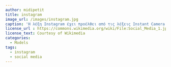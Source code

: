 ```yaml
---
author: midipetit
title: instagram
image_url: /images/instagram.jpg
caption: 'H λέξη Instagram έχει προέλθει από τις λέξεις Instant Camera και Telegram.'
license_url : https://commons.wikimedia.org/wiki/File:Social_Media_1.jpg
license_text: Courtesy of Wikimedia
categories:
  - Models
tags:
  - instagram
  - social media
---
```

